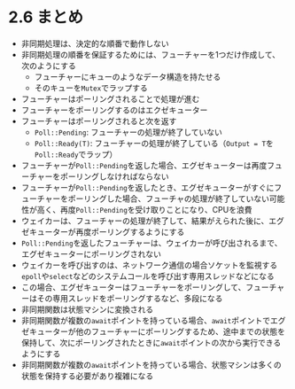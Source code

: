 # 2.6 まとめ

- 非同期処理は、決定的な順番で動作しない
- 非同期処理の順番を保証するためには、フューチャーを1つだけ作成して、次のようにする
  - フューチャーにキューのようなデータ構造を持たせる
  - そのキューを`Mutex`でラップする
- フューチャーはポーリングされることで処理が進む
- フューチャーをポーリングするのはエクゼキューター
- フューチャーはポーリングされると次を返す
  - `Poll::Pending`: フューチャーの処理が終了していない
  - `Poll::Ready(T)`: フューチャーの処理が終了している（`Output = T`を`Poll::Ready`でラップ）
- フューチャーが`Poll::Pending`を返した場合、エグゼキューターは再度フューチャーをポーリングしなければならない
- フューチャーが`Poll::Pending`を返したとき、エグゼキューターがすぐにフューチャーをポーリングした場合、フューチャの処理が終了していない可能性が高く、再度`Poll::Pending`を受け取りことになり、CPUを浪費
- ウェイカーは、フューチャーの処理が終了して、結果がえられた後に、エグゼキューターが再度ポーリングするようにする
- `Poll::Pending`を返したフューチャーは、ウェイカーが呼び出されるまで、エグゼキューターにポーリングされない
- ウェイカーを呼び出すのは、ネットワーク通信の場合ソケットを監視する`epoll`や`select`などのシステムコールを呼び出す専用スレッドなどになる
- この場合、エグゼキューターはフューチャーをポーリングして、フューチャーはその専用スレッドをポーリングするなど、多段になる
- 非同期関数は状態マシンに変換される
- 非同期関数が複数の`await`ポイントを持っている場合、`await`ポイントでエグゼキューターが他のフューチャーにポーリングするため、途中までの状態を保持して、次にポーリングされたときに`await`ポイントの次から実行できるようにする
- 非同期関数が複数の`await`ポイントを持っている場合、状態マシンは多くの状態を保持する必要があり複雑になる
